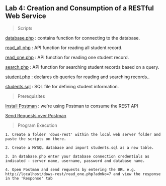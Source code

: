 ## Lab 4: Creation and Consumption of a RESTful Web Service

> Scripts

[database.php](https://github.com/AllanVikiru/DistributedObjectsWebServices/blob/rest/database.php) : contains function for connecting to the database.
  
[read_all.php](https://github.com/AllanVikiru/DistributedObjectsWebServices/blob/rest/read_all.php) : API function for reading all student record.

[read_one.php](https://github.com/AllanVikiru/DistributedObjectsWebServices/blob/rest/read_all.php) : API function for reading one student record.

[search.php](https://github.com/AllanVikiru/DistributedObjectsWebServices/blob/rest/search.php) : API function for searching student records based on a query.

[student.php](https://github.com/AllanVikiru/DistributedObjectsWebServices/blob/rest/student.php) : declares db queries for reading and searching records..

[students.sql](https://github.com/AllanVikiru/DistributedObjectsWebServices/blob/rest/students.sql) : SQL file for defining student information.


> Prerequisites

[Install Postman](https://learning.postman.com/docs/getting-started/installation-and-updates/) : we're using Postman to consume the REST API

[Send Requests over Postman](https://learning.postman.com/docs/getting-started/sending-the-first-request/)


> Program Execution
```
1. Create a folder 'dows-rest' within the local web server folder and paste the scripts on there. 

2. Create a MYSQL database and import students.sql as a new table. 

3. In database.php enter your database connection credentials as indicated - server name, username, password and database name.

4. Open Postman and send requests by entering the URL e.g. http://localhost/dows-rest/read_one.php?admNo=7 and view the response in the 'Response' tab
            
```
